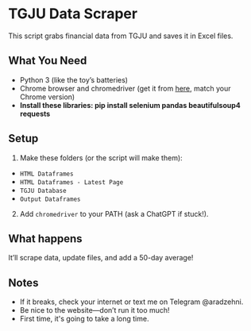 # TGJU Data Scraper
This script grabs financial data from TGJU and saves it in Excel files.

## What You Need
- Python 3 (like the toy’s batteries)
- Chrome browser and chromedriver (get it from [here](https://chromedriver.chromium.org/downloads), match your Chrome version)
- **Install these libraries: pip install selenium pandas beautifulsoup4 requests**

## Setup
1. Make these folders (or the script will make them):
 - `HTML Dataframes`
 - `HTML Dataframes - Latest Page`
 - `TGJU Database`
 - `Output Dataframes`
2. Add `chromedriver` to your PATH (ask a ChatGPT if stuck!).

## What happens
It’ll scrape data, update files, and add a 50-day average!

## Notes
- If it breaks, check your internet or text me on Telegram @aradzehni.
- Be nice to the website—don’t run it too much!
- First time, it's going to take a long time.

